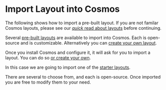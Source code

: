 # Import Layout into Cosmos

The following shows how to import a pre-built layout. If you are not familar Cosmos layouts, please see our [*quick* read about layouts](https://github.com/CosmosSoftware/Cosmos.Cms/blob/main/Documentation/Layouts/About.md) before continuing.

Several [pre-built layouts](https://github.com/CosmosSoftware/Cosmos.Cms/blob/main/Documentation/Layouts/StarterLayouts.md) are available to import into Cosmos. Each is open-source and is customizable. Alternatively you can [create your own layout](https://github.com/CosmosSoftware/Cosmos.Cms/blob/main/Documentation/Layouts/Create.md).

Once you install Cosmos and configure it, it will ask for you to import a layout.  You can do so [or create your own](https://github.com/CosmosSoftware/Cosmos.Cms/blob/main/Documentation/Layouts/Create.md).

In this case we are going to import one of the [starter layouts](https://github.com/CosmosSoftware/Cosmos.Cms/blob/main/Documentation/Layouts/StarterLayouts.md).

There are several to choose from, and each is open-source. Once imported you are free to modify them to your need.

